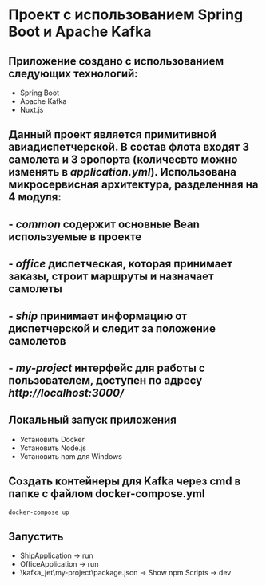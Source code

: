 Проект c использованием Spring Boot и Apache Kafka
================================

## Приложение создано с использованием следующих технологий:
 - Spring Boot 
 - Apache Kafka
 - Nuxt.js

## Данный проект является примитивной авиадиспетчерской. В состав флота входят 3 самолета и 3 эропорта (количесвто можно изменять в ***application.yml***). Использована микросервисная архитектура, разделенная на 4 модуля: 
## -  ***common*** содержит основные Bean используемые в проекте
## -  ***office*** диспетческая, которая принимает заказы, строит маршруты и назначает самолеты
## -  ***ship*** принимает информацию от диспетчерской и следит за положение самолетов
## -  ***my-project*** интерфейс для работы с пользователем, доступен по адресу ***http://localhost:3000/***

## Локальный запуск приложения
- Установить Docker
- Установить Node.js
- Установить npm для Windows

## Создать контейнеры для Kafka через cmd в папке с файлом docker-compose.yml
```
docker-compose up
```

## Запустить

- ShipApplication -> run
- OfficeApplication -> run
- \kafka_jet\my-project\package.json -> Show npm Scripts -> dev

